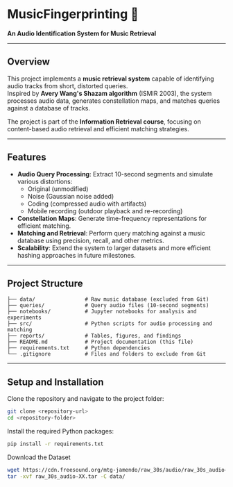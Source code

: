 # MusicFingerprinting 🎵  
**An Audio Identification System for Music Retrieval**  

---

## **Overview**  
This project implements a **music retrieval system** capable of identifying audio tracks from short, distorted queries.  
Inspired by **Avery Wang's Shazam algorithm** (ISMIR 2003), the system processes audio data, generates constellation maps, and matches queries against a database of tracks.  

The project is part of the **Information Retrieval course**, focusing on content-based audio retrieval and efficient matching strategies.

---

## **Features**  
- **Audio Query Processing**: Extract 10-second segments and simulate various distortions:
  - Original (unmodified)
  - Noise (Gaussian noise added)
  - Coding (compressed audio with artifacts)
  - Mobile recording (outdoor playback and re-recording)  
- **Constellation Maps**: Generate time-frequency representations for efficient matching.  
- **Matching and Retrieval**: Perform query matching against a music database using precision, recall, and other metrics.  
- **Scalability**: Extend the system to larger datasets and more efficient hashing approaches in future milestones.

---

## **Project Structure**  

```plaintext
├── data/                # Raw music database (excluded from Git)
├── queries/             # Query audio files (10-second segments)
├── notebooks/           # Jupyter notebooks for analysis and experiments
├── src/                 # Python scripts for audio processing and matching
├── reports/             # Tables, figures, and findings
├── README.md            # Project documentation (this file)
├── requirements.txt     # Python dependencies
└── .gitignore           # Files and folders to exclude from Git
```

---

## **Setup and Installation**
Clone the repository and navigate to the project folder:
```bash
git clone <repository-url>
cd <repository-folder>
```
Install the required Python packages:
```bash
pip install -r requirements.txt
```
Download the Dataset
```bash
wget https://cdn.freesound.org/mtg-jamendo/raw_30s/audio/raw_30s_audio-04.tar
tar -xvf raw_30s_audio-XX.tar -C data/
```